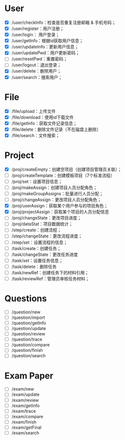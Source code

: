 
# User
- [x] /user/checkInfo：检查是否重复注册邮箱 & 手机号码；
- [x] /user/register：用户注册；
- [x] /user/login： 用户登录；
- [x] /user/getInfo：根据id获取用户信息；
- [x] /user/updateInfo：更新用户信息；
- [x] /user/updatePwd：用户更新密码；
- [ ] /user/resetPwd：重置密码；
- [ ] /user/logout：退出登录；
- [x] /user/delete：删除用户；
- [x] /user/search：搜索用户；
 
# File
- [x] /file/upload：上传文件
- [x] /file/download：使用id下载文件
- [x] /file/getInfo：获取文件记录信息；
- [x] /file/delete：删除文件记录（不在磁盘上删除）
- [x] /file/search：文件搜索；

# Project
- [x] /proj/createEmpty：创建空项目（创建项目管理员关联）；
- [ ] /proj/createTemplate：创建模板项目（7个标准流程）
- [ ] /proj/set：设置项目信息；
- [ ] /proj/makeAssign：创建项目人员分配角色；
- [ ] /proj/makeGroupAssigns：批量进行人员分配；
- [ ] /proj/changeAssign：更改项目人员分配角色；
- [x] /proj/userAssign：获取某个用户参与的项目角色；
- [x] /proj/projectAssign：获取某个项目的人员分配信息
- [ ] /proj/changeState：更改项目进度；
- [ ] /proj/dataStat：项目数据统计；
- [ ] /step/create：创建流程；
- [ ] /step/changeState：更改流程进度；
- [ ] /step/set：设置流程的信息；
- [ ] /task/create：创建任务；
- [ ] /task/changeState：更改任务进度
- [ ] /task/set：设置任务信息；
- [ ] /task/delete：删除任务
- [ ] /task/newRef：创建任务下的材料引用；
- [ ] /task/reviewRef：管理员审核任务材料；

# Questions
- [ ] /question/new
- [ ] /question/import
- [ ] /question/getInfo
- [ ] /question/update
- [ ] /question/review
- [ ] /question/trace
- [ ] /question/compare
- [ ] /question/finish
- [ ] /question/search

# Exam Paper
- [ ] /exam/new
- [ ] /exam/update
- [ ] /exam/review
- [ ] /exam/getInfo
- [ ] /exam/trace
- [ ] /exam/compare
- [ ] /exam/finish
- [ ] /exam/getFinal
- [ ] /exam/search
